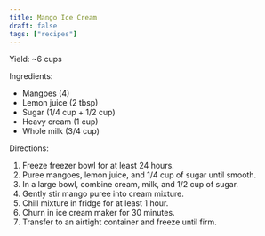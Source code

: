 ```yaml
---
title: Mango Ice Cream
draft: false
tags: ["recipes"]
---
```


Yield: ~6 cups

Ingredients:
- Mangoes (4)
- Lemon juice (2 tbsp)
- Sugar (1/4 cup + 1/2 cup)
- Heavy cream (1 cup)
- Whole milk (3/4 cup)

Directions:
1) Freeze freezer bowl for at least 24 hours.
2) Puree mangoes, lemon juice, and 1/4 cup of sugar until smooth.
3) In a large bowl, combine cream, milk, and 1/2 cup of sugar.
4) Gently stir mango puree into cream mixture.
5) Chill mixture in fridge for at least 1 hour.
6) Churn in ice cream maker for 30 minutes.
7) Transfer to an airtight container and freeze until firm.
